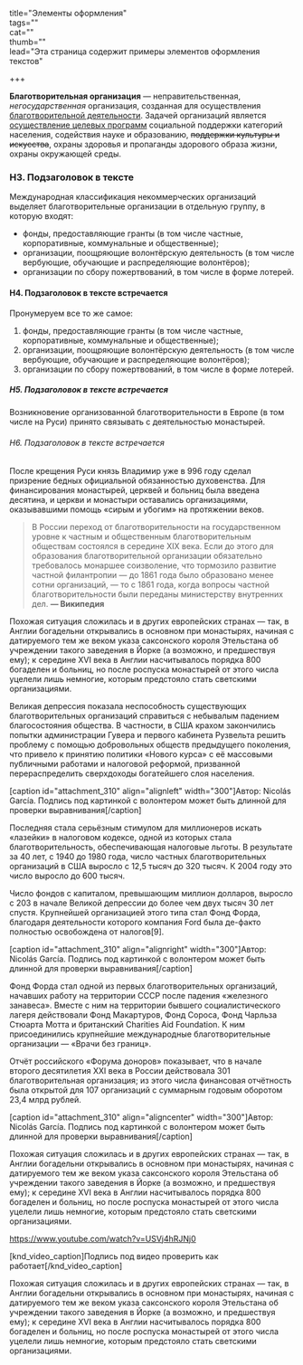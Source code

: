 title="Элементы оформления"  
tags=""  
cat=""  
thumb=""  
lead="Эта страница содержит примеры элементов оформления текстов"  

+++

<strong>Благотворительная организация</strong> — неправительственная, <em>негосударственная</em> организация, созданная для осуществления <a href="https://ru.wikipedia.org/wiki/Благотворительная_организация" target="_blank" rel="noopener">благотворительной деятельности</a>. Задачей организаций является <ins>осуществление целевых программ</ins> социальной поддержки категорий населения, содействия науке и образованию, <del>поддержки культуры и искусства</del>, охраны здоровья и пропаганды здорового образа жизни, охраны окружающей среды.

<h3>H3. Подзаголовок в текcте</h3>

Международная классификация некоммерческих организаций выделяет благотворительные организации в отдельную группу, в которую входят:

<ul>
    <li>фонды, предоставляющие гранты (в том числе частные, корпоративные, коммунальные и общественные);</li>
    <li>организации, поощряющие волонтёрскую деятельность (в том числе вербующие, обучающие и распределяющие волонтёров);</li>
    <li>организации по сбору пожертвований, в том числе в форме лотерей.</li>
</ul>

<h4>H4. Подзаголовок в текcте встречается</h4>

Пронумеруем все то же самое:

<ol>
    <li>фонды, предоставляющие гранты (в том числе частные, корпоративные, коммунальные и общественные);</li>
    <li>организации, поощряющие волонтёрскую деятельность (в том числе вербующие, обучающие и распределяющие волонтёров);</li>
    <li>организации по сбору пожертвований, в том числе в форме лотерей.</li>
</ol>

<h5>H5. Подзаголовок в текcте встречается</h5>

Возникновение организованной благотворительности в Европе (в том числе на Руси) принято связывать с деятельностью монастырей.

<h6>H6. Подзаголовок в текcте встречается</h6>

После крещения Руси князь Владимир уже в 996 году сделал призрение бедных официальной обязанностью духовенства. Для финансирования монастырей, церквей и больниц была введена десятина, и церкви и монастыри оставались организациями, оказывавшими помощь «сирым и убогим» на протяжении веков.

<blockquote>В России переход от благотворительности на государственном уровне к частным и общественным благотворительным обществам состоялся в середине XIX века. Если до этого для образования благотворительной организации обязательно требовалось монаршее соизволение, что тормозило развитие частной филантропии — до 1861 года было образовано менее сотни организаций, — то с 1861 года, когда вопросы частной благотворительности были переданы министерству внутренних дел.
<strong>— Википедия</strong></blockquote>

Похожая ситуация сложилась и в других европейских странах — так, в Англии богадельни открывались в основном при монастырях, начиная с датируемого тем же веком указа саксонского короля Этельстана об учреждении такого заведения в Йорке (а возможно, и предшествуя ему); к середине XVI века в Англии насчитывалось порядка 800 богаделен и больниц, но после роспуска монастырей от этого числа уцелели лишь немногие, которым предстояло стать светскими организациями.

Великая депрессия показала неспособность существующих благотворительных организаций справиться с небывалым падением благосостояния общества. В частности, в США крахом закончились попытки администрации Гувера и первого кабинета Рузвельта решить проблему с помощью добровольных обществ предыдущего поколения, что привело к принятию политики «Нового курса» с её массовыми публичными работами и налоговой реформой, призванной перераспределить сверхдоходы богатейшего слоя населения.

[caption id="attachment_310" align="alignleft" width="300"]<img class="wp-image-310 size-medium" src="https://upload.wikimedia.org/wikipedia/commons/0/06/Photographer.jpg" alt="" />Автор: Nicolás García. Подпись под картинкой с волонтером может быть длинной для проверки выравнивания[/caption]

Последняя стала серьёзным стимулом для миллионеров искать «лазейки» в налоговом кодексе, одной из которых стала благотворительность, обеспечивающая налоговые льготы. В результате за 40 лет, с 1940 до 1980 года, число частных благотворительных организаций в США выросло с 12,5 тысяч до 320 тысяч. К 2004 году это число выросло до 600 тысяч.

Число фондов с капиталом, превышающим миллион долларов, выросло с 203 в начале Великой депрессии до более чем двух тысяч 30 лет спустя. Крупнейшей организацией этого типа стал Фонд Форда, благодаря деятельности которого компания Ford была де-факто полностью освобождена от налогов[9].

[caption id="attachment_310" align="alignright" width="300"]<img class="wp-image-310 size-medium" src="https://upload.wikimedia.org/wikipedia/commons/0/06/Photographer.jpg" alt="" />Автор: Nicolás García. Подпись под картинкой с волонтером может быть длинной для проверки выравнивания[/caption]

Фонд Форда стал одной из первых благотворительных организаций, начавших работу на территории СССР после падения «железного занавеса». Вместе с ним на территории бывшего социалистического лагеря действовали Фонд Макартуров, Фонд Сороса, Фонд Чарльза Стюарта Мотта и британский Charities Aid Foundation. К ним присоединились крупнейшие международные благотворительные организации — «Врачи без границ».

Отчёт российского «Форума доноров» показывает, что в начале второго десятилетия XXI века в России действовала 301 благотворительная организация; из этого числа финансовая отчётность была открытой для 107 организаций с суммарным годовым оборотом 23,4 млрд рублей.

[caption id="attachment_310" align="aligncenter" width="300"]<img class="wp-image-310 size-medium" src="https://upload.wikimedia.org/wikipedia/commons/0/06/Photographer.jpg" alt="" />Автор: Nicolás García. Подпись под картинкой с волонтером может быть длинной для проверки выравнивания[/caption]

Похожая ситуация сложилась и в других европейских странах — так, в Англии богадельни открывались в основном при монастырях, начиная с датируемого тем же веком указа саксонского короля Этельстана об учреждении такого заведения в Йорке (а возможно, и предшествуя ему); к середине XVI века в Англии насчитывалось порядка 800 богаделен и больниц, но после роспуска монастырей от этого числа уцелели лишь немногие, которым предстояло стать светскими организациями.

https://www.youtube.com/watch?v=USVj4hRJNj0

[knd_video_caption]Подпись под видео проверить как работает[/knd_video_caption]

Похожая ситуация сложилась и в других европейских странах — так, в Англии богадельни открывались в основном при монастырях, начиная с датируемого тем же веком указа саксонского короля Этельстана об учреждении такого заведения в Йорке (а возможно, и предшествуя ему); к середине XVI века в Англии насчитывалось порядка 800 богаделен и больниц, но после роспуска монастырей от этого числа уцелели лишь немногие, которым предстояло стать светскими организациями.